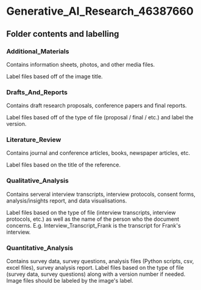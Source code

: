 
# Generative_AI_Research_46387660

## Folder contents and labelling

### Additional_Materials
Contains information sheets, photos, and other media files.

Label files based off of the image title.

### Drafts_And_Reports
Contains draft research proposals, conference papers and final reports.

Label files based off of the type of file (proposal / final / etc.) and label the version.

### Literature_Review
Contains journal and conference articles, books, newspaper articles, etc.

Label files based on the title of the reference.

### Qualitative_Analysis
Contains serveral interview transcripts, interview protocols, consent forms, analysis/insights report, and data visualisations.

Label files based on the type of file (interview transcripts, interview protocols, etc.) as well as the name of the person who the document concerns. E.g. Interview_Transcript_Frank is the transcript for Frank's interview.

### Quantitative_Analysis
Contains survey data, survey questions, analysis files (Python scripts, csv,
excel files), survey analysis report.
Label files based on the type of file (survey data, survey questions) along with a version number if needed. Image files should be labeled by the image's label.
